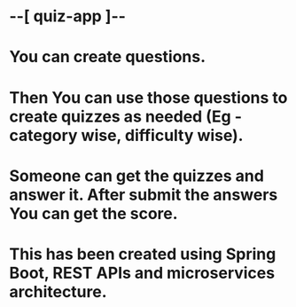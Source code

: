# --[ quiz-app ]--
# You can create questions.
# Then You can use those questions to create quizzes as needed (Eg - category wise, difficulty wise).
# Someone can get the quizzes and answer it. After submit the answers You can get the score.
# This has been created using Spring Boot, REST APIs and microservices architecture.

